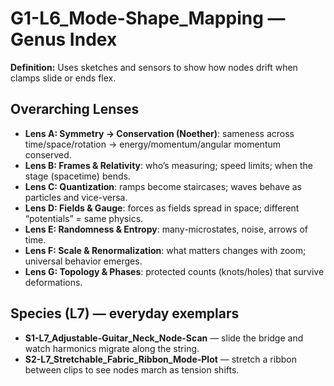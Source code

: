 # G1-L6_Mode-Shape_Mapping — Genus Index
**Definition:** Uses sketches and sensors to show how nodes drift when clamps slide or ends flex.

## Overarching Lenses

- **Lens A: Symmetry -> Conservation (Noether)**: sameness across time/space/rotation → energy/momentum/angular momentum conserved.
- **Lens B: Frames & Relativity**: who’s measuring; speed limits; when the stage (spacetime) bends.
- **Lens C: Quantization**: ramps become staircases; waves behave as particles and vice-versa.
- **Lens D: Fields & Gauge**: forces as fields spread in space; different “potentials” = same physics.
- **Lens E: Randomness & Entropy**: many-microstates, noise, arrows of time.
- **Lens F: Scale & Renormalization**: what matters changes with zoom; universal behavior emerges.
- **Lens G: Topology & Phases**: protected counts (knots/holes) that survive deformations.

## Species (L7) — everyday exemplars
- **S1-L7_Adjustable-Guitar_Neck_Node-Scan** — slide the bridge and watch harmonics migrate along the string.
- **S2-L7_Stretchable_Fabric_Ribbon_Mode-Plot** — stretch a ribbon between clips to see nodes march as tension shifts.
